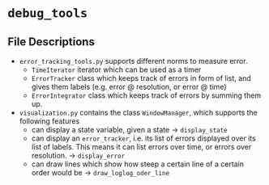 # `debug_tools`
## File Descriptions
* `error_tracking_tools.py` supports different norms to measure error.
    * `TimeIterator` iterator which can be used as a timer
    * `ErrorTracker` class which keeps track of errors in form of list, and gives them labels (e.g. error @ resolution, or error @ time)
    * `ErrorIntegrator` class which keeps track of errors by summing them up.
* `visualization.py` contains the class `WindowManager`, which supports the following features
    * can display a state variable, given a state &rarr; `display_state`
    * can display an `error_tracker`, i.e. its list of errors displayed over its list of labels.
    This means it can list errors over time, or errors over resolution. &rarr; `display_error`
    * can draw lines which show how steep a certain line of a certain order would be &rarr; `draw_loglog_oder_line`